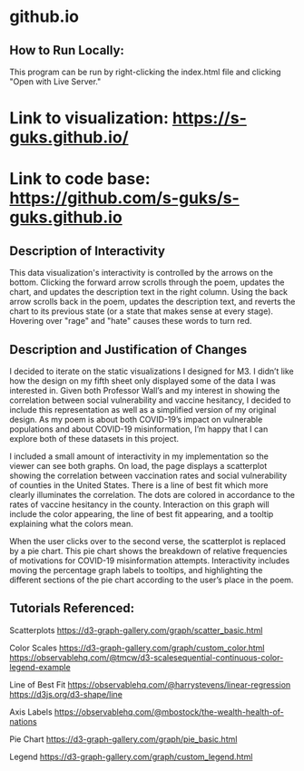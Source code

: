 # github.io

## How to Run Locally:

This program can be run by right-clicking the index.html file and clicking "Open with Live Server."

# Link to visualization: https://s-guks.github.io/

# Link to code base: https://github.com/s-guks/s-guks.github.io

## Description of Interactivity

This data visualization's interactivity is controlled by the arrows on the bottom. Clicking the forward arrow scrolls through the poem, updates the chart, and updates the description text in the right column. Using the back arrow scrolls back in the poem, updates the description text, and reverts the chart to its previous state (or a state that makes sense at every stage). Hovering over "rage" and "hate" causes these words to turn red. 

## Description and Justification of Changes

I decided to iterate on the static visualizations I designed for M3. I didn’t like how the design on my fifth sheet only displayed some of the data I was interested in. Given both Professor Wall’s and my interest in showing the correlation between social vulnerability and vaccine hesitancy, I decided to include this representation as well as a simplified version of my original design. As my poem is about both COVID-19’s impact on vulnerable populations and about COVID-19 misinformation, I’m happy that I can explore both of these datasets in this project. 

I included a small amount of interactivity in my implementation so the viewer can see both graphs. On load, the page displays a scatterplot showing the correlation between vaccination rates and social vulnerability of counties in the United States. There is a line of best fit which more clearly illuminates the correlation. The dots are colored in accordance to the rates of vaccine hesitancy in the county. Interaction on this graph will include the color appearing, the line of best fit appearing, and a tooltip explaining what the colors mean.

When the user clicks over to the second verse, the scatterplot is replaced by a pie chart. This pie chart shows the breakdown of relative frequencies of motivations for COVID-19 misinformation attempts. Interactivity includes moving the percentage graph labels to tooltips, and highlighting the different sections of the pie chart according to the user’s place in the poem. 


## Tutorials Referenced:

Scatterplots
https://d3-graph-gallery.com/graph/scatter_basic.html

Color Scales
https://d3-graph-gallery.com/graph/custom_color.html
https://observablehq.com/@tmcw/d3-scalesequential-continuous-color-legend-example

Line of Best Fit
https://observablehq.com/@harrystevens/linear-regression
https://d3js.org/d3-shape/line

Axis Labels
https://observablehq.com/@mbostock/the-wealth-health-of-nations

Pie Chart
https://d3-graph-gallery.com/graph/pie_basic.html

Legend
https://d3-graph-gallery.com/graph/custom_legend.html






